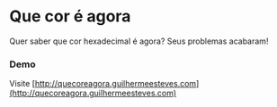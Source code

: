 # Que cor é agora

Quer saber que cor hexadecimal é agora? Seus problemas acabaram!



### Demo

Visite [http://quecoreagora.guilhermeesteves.com](http://quecoreagora.guilhermeesteves.com)
